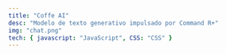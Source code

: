 ```yaml
---
title: "Coffe AI"
desc: "Modelo de texto generativo impulsado por Command R+"
img: "chat.png"
tech: { javascript: "JavaScript", CSS: "CSS" }
---
```

